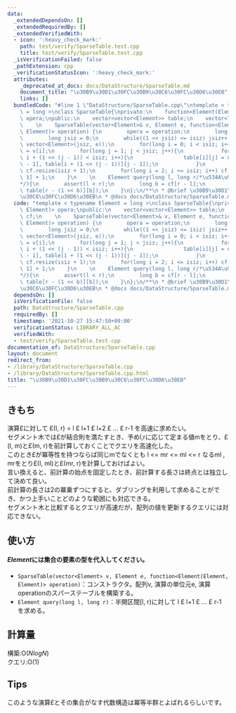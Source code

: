 ```yaml
---
data:
  _extendedDependsOn: []
  _extendedRequiredBy: []
  _extendedVerifiedWith:
  - icon: ':heavy_check_mark:'
    path: test/verify/SparseTable.test.cpp
    title: test/verify/SparseTable.test.cpp
  _isVerificationFailed: false
  _pathExtension: cpp
  _verificationStatusIcon: ':heavy_check_mark:'
  attributes:
    _deprecated_at_docs: docs/DataStructure/SparseTable.md
    document_title: "\u30B9\u30D1\u30FC\u30B9\u30C6\u30FC\u30D6\u30EB"
    links: []
  bundledCode: "#line 1 \"DataStructure/SparseTable.cpp\"\ntemplate < typename Element\
    \ = long >\nclass SparseTable{\nprivate:\n    function<Element(Element, Element)>\
    \ opera;\npublic:\n    vector<vector<Element>> table;\n    vector<long> cf;\n\
    \    \n    SparseTable(vector<Element>& v, Element e, function<Element(Element,\
    \ Element)> operation) {\n        opera = operation;\n        long isiz = v.size();\n\
    \        long jsiz = 0;\n        while((1 << jsiz) <= isiz) jsiz++;\n        table.resize(isiz,\
    \ vector<Element>(jsiz, e));\n        for(long i = 0; i < isiz; i++)table[i][0]\
    \ = v[i];\n        for(long j = 1; j < jsiz; j++){\n            for(long i = 0;\
    \ i + (1 << (j - 1)) < isiz; i++){\n                table[i][j] = opera(table[i][j\
    \ - 1], table[i + (1 << (j - 1))][j - 1]);\n            }\n        }\n       \
    \ cf.resize(isiz + 1);\n        for(long i = 2; i <= isiz; i++) cf[i] = cf[i >>\
    \ 1] + 1;\n    }\n    \n    Element query(long l, long r/*\u534A\u958B\u533A\u9593\
    */){\n        assert(l < r);\n        long b = cf[r - l];\n        return opera(table[l][b],\
    \ table[r - (1 << b)][b]);\n    }\n};\n/**\n * @brief \u30B9\u30D1\u30FC\u30B9\
    \u30C6\u30FC\u30D6\u30EB\n * @docs docs/DataStructure/SparseTable.md\n */\n"
  code: "template < typename Element = long >\nclass SparseTable{\nprivate:\n    function<Element(Element,\
    \ Element)> opera;\npublic:\n    vector<vector<Element>> table;\n    vector<long>\
    \ cf;\n    \n    SparseTable(vector<Element>& v, Element e, function<Element(Element,\
    \ Element)> operation) {\n        opera = operation;\n        long isiz = v.size();\n\
    \        long jsiz = 0;\n        while((1 << jsiz) <= isiz) jsiz++;\n        table.resize(isiz,\
    \ vector<Element>(jsiz, e));\n        for(long i = 0; i < isiz; i++)table[i][0]\
    \ = v[i];\n        for(long j = 1; j < jsiz; j++){\n            for(long i = 0;\
    \ i + (1 << (j - 1)) < isiz; i++){\n                table[i][j] = opera(table[i][j\
    \ - 1], table[i + (1 << (j - 1))][j - 1]);\n            }\n        }\n       \
    \ cf.resize(isiz + 1);\n        for(long i = 2; i <= isiz; i++) cf[i] = cf[i >>\
    \ 1] + 1;\n    }\n    \n    Element query(long l, long r/*\u534A\u958B\u533A\u9593\
    */){\n        assert(l < r);\n        long b = cf[r - l];\n        return opera(table[l][b],\
    \ table[r - (1 << b)][b]);\n    }\n};\n/**\n * @brief \u30B9\u30D1\u30FC\u30B9\
    \u30C6\u30FC\u30D6\u30EB\n * @docs docs/DataStructure/SparseTable.md\n */\n"
  dependsOn: []
  isVerificationFile: false
  path: DataStructure/SparseTable.cpp
  requiredBy: []
  timestamp: '2021-10-27 15:47:50+09:00'
  verificationStatus: LIBRARY_ALL_AC
  verifiedWith:
  - test/verify/SparseTable.test.cpp
documentation_of: DataStructure/SparseTable.cpp
layout: document
redirect_from:
- /library/DataStructure/SparseTable.cpp
- /library/DataStructure/SparseTable.cpp.html
title: "\u30B9\u30D1\u30FC\u30B9\u30C6\u30FC\u30D6\u30EB"
---
```

## きもち

演算£に対して £(l, r) = l £ l+1 £ l+2 £ ... £ r-1 を高速に求めたい。  
セグメント木では£が結合則を満たすとき、予めl,rに応じて定まる値mをとり、£(l, m)と£(m, r)を前計算しておくことでクエリを高速化した。  
このとき£が冪等性を持つならば同じmでなくとも l <= mr <= ml <= r なるml , mrをとり£(l, ml)と£(mr, r)を計算しておけばよい。  
言い換えると、前計算の始点を固定したとき、前計算する長さは終点とは独立して決めて良い。  
前計算の長さは2の冪乗ずつにすると、ダブリングを利用して求めることができ、かつ上手いことどのような範囲にも対応できる。  
セグメント木と比較するとクエリが高速だが、配列の値を更新するクエリには対応できない。  

## 使い方  
#### $Element$には集合の要素の型を代入してください。
- `SparseTable(vector<Element> v, Element e, function<Element(Element, Element)> operation)`：コンストラクタ。配列v, 演算の単位元e, 演算operationのスパーステーブルを構築する。  
- `Element query(long l, long r)`：半開区間\[l, r)に対して l £ l+1 £ ... £ r-1 を求める。  

## 計算量

構築:$\mathrm{O}(NlogN)$  
クエリ:$\mathrm{O}(1)$  

## Tips

このような演算£とその集合がなす代数構造は冪等半群とよばれるらしいです。
